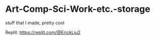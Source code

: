 # Art-Comp-Sci-Work-etc.-storage
stuff that I made, pretty cool

Replit: https://replit.com/@ErickLiu2

